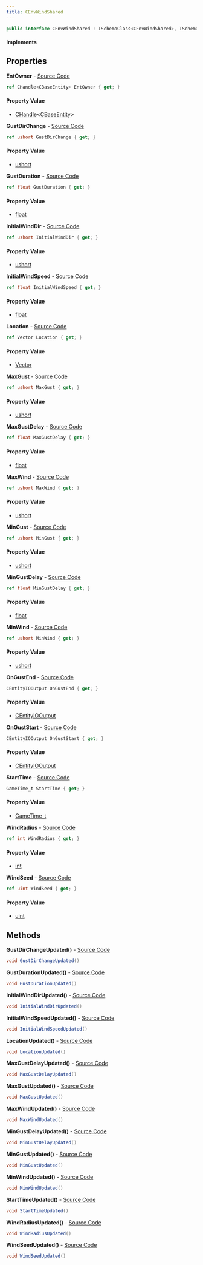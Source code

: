 ```yaml
---
title: CEnvWindShared
---
```


```csharp
public interface CEnvWindShared : ISchemaClass<CEnvWindShared>, ISchemaField, ISchemaClass, INativeHandle
```

#### Implements

## Properties

**EntOwner** - [Source Code](https://github.com/swiftly-solution/swiftlys2/blob/master/managed/src/SwiftlyS2.Generated/Schemas/Interfaces/CEnvWindShared.cs#L48)

```csharp
ref CHandle<CBaseEntity> EntOwner { get; }
```

#### Property Value

- [CHandle](/docs/api/shared/natives/chandle-1)<[CBaseEntity](/docs/api/shared/schemadefinitions/cbaseentity)>

**GustDirChange** - [Source Code](https://github.com/swiftly-solution/swiftlys2/blob/master/managed/src/SwiftlyS2.Generated/Schemas/Interfaces/CEnvWindShared.cs#L36)

```csharp
ref ushort GustDirChange { get; }
```

#### Property Value

- [ushort](https://learn.microsoft.com/dotnet/api/system.uint16)

**GustDuration** - [Source Code](https://github.com/swiftly-solution/swiftlys2/blob/master/managed/src/SwiftlyS2.Generated/Schemas/Interfaces/CEnvWindShared.cs#L34)

```csharp
ref float GustDuration { get; }
```

#### Property Value

- [float](https://learn.microsoft.com/dotnet/api/system.single)

**InitialWindDir** - [Source Code](https://github.com/swiftly-solution/swiftlys2/blob/master/managed/src/SwiftlyS2.Generated/Schemas/Interfaces/CEnvWindShared.cs#L38)

```csharp
ref ushort InitialWindDir { get; }
```

#### Property Value

- [ushort](https://learn.microsoft.com/dotnet/api/system.uint16)

**InitialWindSpeed** - [Source Code](https://github.com/swiftly-solution/swiftlys2/blob/master/managed/src/SwiftlyS2.Generated/Schemas/Interfaces/CEnvWindShared.cs#L40)

```csharp
ref float InitialWindSpeed { get; }
```

#### Property Value

- [float](https://learn.microsoft.com/dotnet/api/system.single)

**Location** - [Source Code](https://github.com/swiftly-solution/swiftlys2/blob/master/managed/src/SwiftlyS2.Generated/Schemas/Interfaces/CEnvWindShared.cs#L42)

```csharp
ref Vector Location { get; }
```

#### Property Value

- [Vector](/docs/api/shared/natives/vector)

**MaxGust** - [Source Code](https://github.com/swiftly-solution/swiftlys2/blob/master/managed/src/SwiftlyS2.Generated/Schemas/Interfaces/CEnvWindShared.cs#L28)

```csharp
ref ushort MaxGust { get; }
```

#### Property Value

- [ushort](https://learn.microsoft.com/dotnet/api/system.uint16)

**MaxGustDelay** - [Source Code](https://github.com/swiftly-solution/swiftlys2/blob/master/managed/src/SwiftlyS2.Generated/Schemas/Interfaces/CEnvWindShared.cs#L32)

```csharp
ref float MaxGustDelay { get; }
```

#### Property Value

- [float](https://learn.microsoft.com/dotnet/api/system.single)

**MaxWind** - [Source Code](https://github.com/swiftly-solution/swiftlys2/blob/master/managed/src/SwiftlyS2.Generated/Schemas/Interfaces/CEnvWindShared.cs#L22)

```csharp
ref ushort MaxWind { get; }
```

#### Property Value

- [ushort](https://learn.microsoft.com/dotnet/api/system.uint16)

**MinGust** - [Source Code](https://github.com/swiftly-solution/swiftlys2/blob/master/managed/src/SwiftlyS2.Generated/Schemas/Interfaces/CEnvWindShared.cs#L26)

```csharp
ref ushort MinGust { get; }
```

#### Property Value

- [ushort](https://learn.microsoft.com/dotnet/api/system.uint16)

**MinGustDelay** - [Source Code](https://github.com/swiftly-solution/swiftlys2/blob/master/managed/src/SwiftlyS2.Generated/Schemas/Interfaces/CEnvWindShared.cs#L30)

```csharp
ref float MinGustDelay { get; }
```

#### Property Value

- [float](https://learn.microsoft.com/dotnet/api/system.single)

**MinWind** - [Source Code](https://github.com/swiftly-solution/swiftlys2/blob/master/managed/src/SwiftlyS2.Generated/Schemas/Interfaces/CEnvWindShared.cs#L20)

```csharp
ref ushort MinWind { get; }
```

#### Property Value

- [ushort](https://learn.microsoft.com/dotnet/api/system.uint16)

**OnGustEnd** - [Source Code](https://github.com/swiftly-solution/swiftlys2/blob/master/managed/src/SwiftlyS2.Generated/Schemas/Interfaces/CEnvWindShared.cs#L46)

```csharp
CEntityIOOutput OnGustEnd { get; }
```

#### Property Value

- [CEntityIOOutput](/docs/api/shared/schemadefinitions/centityiooutput)

**OnGustStart** - [Source Code](https://github.com/swiftly-solution/swiftlys2/blob/master/managed/src/SwiftlyS2.Generated/Schemas/Interfaces/CEnvWindShared.cs#L44)

```csharp
CEntityIOOutput OnGustStart { get; }
```

#### Property Value

- [CEntityIOOutput](/docs/api/shared/schemadefinitions/centityiooutput)

**StartTime** - [Source Code](https://github.com/swiftly-solution/swiftlys2/blob/master/managed/src/SwiftlyS2.Generated/Schemas/Interfaces/CEnvWindShared.cs#L16)

```csharp
GameTime_t StartTime { get; }
```

#### Property Value

- [GameTime_t](/docs/api/shared/schemadefinitions/gametime_t)

**WindRadius** - [Source Code](https://github.com/swiftly-solution/swiftlys2/blob/master/managed/src/SwiftlyS2.Generated/Schemas/Interfaces/CEnvWindShared.cs#L24)

```csharp
ref int WindRadius { get; }
```

#### Property Value

- [int](https://learn.microsoft.com/dotnet/api/system.int32)

**WindSeed** - [Source Code](https://github.com/swiftly-solution/swiftlys2/blob/master/managed/src/SwiftlyS2.Generated/Schemas/Interfaces/CEnvWindShared.cs#L18)

```csharp
ref uint WindSeed { get; }
```

#### Property Value

- [uint](https://learn.microsoft.com/dotnet/api/system.uint32)

## Methods

**GustDirChangeUpdated()** - [Source Code](https://github.com/swiftly-solution/swiftlys2/blob/master/managed/src/SwiftlyS2.Generated/Schemas/Interfaces/CEnvWindShared.cs#L60)

```csharp
void GustDirChangeUpdated()
```

**GustDurationUpdated()** - [Source Code](https://github.com/swiftly-solution/swiftlys2/blob/master/managed/src/SwiftlyS2.Generated/Schemas/Interfaces/CEnvWindShared.cs#L59)

```csharp
void GustDurationUpdated()
```

**InitialWindDirUpdated()** - [Source Code](https://github.com/swiftly-solution/swiftlys2/blob/master/managed/src/SwiftlyS2.Generated/Schemas/Interfaces/CEnvWindShared.cs#L61)

```csharp
void InitialWindDirUpdated()
```

**InitialWindSpeedUpdated()** - [Source Code](https://github.com/swiftly-solution/swiftlys2/blob/master/managed/src/SwiftlyS2.Generated/Schemas/Interfaces/CEnvWindShared.cs#L62)

```csharp
void InitialWindSpeedUpdated()
```

**LocationUpdated()** - [Source Code](https://github.com/swiftly-solution/swiftlys2/blob/master/managed/src/SwiftlyS2.Generated/Schemas/Interfaces/CEnvWindShared.cs#L63)

```csharp
void LocationUpdated()
```

**MaxGustDelayUpdated()** - [Source Code](https://github.com/swiftly-solution/swiftlys2/blob/master/managed/src/SwiftlyS2.Generated/Schemas/Interfaces/CEnvWindShared.cs#L58)

```csharp
void MaxGustDelayUpdated()
```

**MaxGustUpdated()** - [Source Code](https://github.com/swiftly-solution/swiftlys2/blob/master/managed/src/SwiftlyS2.Generated/Schemas/Interfaces/CEnvWindShared.cs#L56)

```csharp
void MaxGustUpdated()
```

**MaxWindUpdated()** - [Source Code](https://github.com/swiftly-solution/swiftlys2/blob/master/managed/src/SwiftlyS2.Generated/Schemas/Interfaces/CEnvWindShared.cs#L53)

```csharp
void MaxWindUpdated()
```

**MinGustDelayUpdated()** - [Source Code](https://github.com/swiftly-solution/swiftlys2/blob/master/managed/src/SwiftlyS2.Generated/Schemas/Interfaces/CEnvWindShared.cs#L57)

```csharp
void MinGustDelayUpdated()
```

**MinGustUpdated()** - [Source Code](https://github.com/swiftly-solution/swiftlys2/blob/master/managed/src/SwiftlyS2.Generated/Schemas/Interfaces/CEnvWindShared.cs#L55)

```csharp
void MinGustUpdated()
```

**MinWindUpdated()** - [Source Code](https://github.com/swiftly-solution/swiftlys2/blob/master/managed/src/SwiftlyS2.Generated/Schemas/Interfaces/CEnvWindShared.cs#L52)

```csharp
void MinWindUpdated()
```

**StartTimeUpdated()** - [Source Code](https://github.com/swiftly-solution/swiftlys2/blob/master/managed/src/SwiftlyS2.Generated/Schemas/Interfaces/CEnvWindShared.cs#L50)

```csharp
void StartTimeUpdated()
```

**WindRadiusUpdated()** - [Source Code](https://github.com/swiftly-solution/swiftlys2/blob/master/managed/src/SwiftlyS2.Generated/Schemas/Interfaces/CEnvWindShared.cs#L54)

```csharp
void WindRadiusUpdated()
```

**WindSeedUpdated()** - [Source Code](https://github.com/swiftly-solution/swiftlys2/blob/master/managed/src/SwiftlyS2.Generated/Schemas/Interfaces/CEnvWindShared.cs#L51)

```csharp
void WindSeedUpdated()
```

